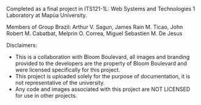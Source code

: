 Completed as a final project in ITS121-1L: Web Systems and Technologies 1 Laboratory at Mapúa University.

Members of Group Brazil: Arthur V. Sagun, James Rain M. Ticao, John Robert M. Cabatbat, Melprin O. Correa, Miguel Sebastien M. De Jesus

Disclaimers:
- This is a collaboration with Bloom Boulevard, all images and branding provided to the developers are the property of Bloom Boulevard and were licensed specifically for this project.
- This project is uploaded solely for the purpose of documentation, it is not representative of the university.
- Any code and images associated with this project are NOT LICENSED for use in other projects.
